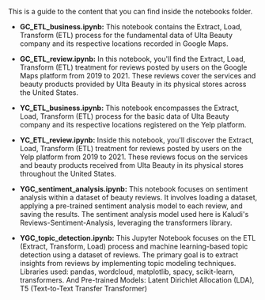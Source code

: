 This is a guide to the content that you can find inside the notebooks folder.

* **GC_ETL_business.ipynb:** This notebook contains the Extract, Load, Transform (ETL) process for the fundamental data of Ulta Beauty company and its respective locations recorded in Google Maps.

* **GC_ETL_review.ipynb:** In this notebook, you'll find the Extract, Load, Transform (ETL) treatment for reviews posted by users on the Google Maps platform from 2019 to 2021. These reviews cover the services and beauty products provided by Ulta Beauty in its physical stores across the United States.

* **YC_ETL_business.ipynb:** This notebook encompasses the Extract, Load, Transform (ETL) process for the basic data of Ulta Beauty company and its respective locations registered on the Yelp platform.

* **YC_ETL_review.ipynb:** Inside this notebook, you'll discover the Extract, Load, Transform (ETL) treatment for reviews posted by users on the Yelp platform from 2019 to 2021. These reviews focus on the services and beauty products received from Ulta Beauty in its physical stores throughout the United States.
  
* **YGC_sentiment_analysis.ipynb:** This notebook focuses on sentiment analysis within a dataset of beauty reviews. It involves loading a dataset, applying a pre-trained sentiment analysis model to each review, and saving the results. The sentiment analysis model used here is Kaludi's Reviews-Sentiment-Analysis, leveraging the transformers library.

* **YGC_topic_detection.ipynb:** This Jupyter Notebook focuses on the ETL (Extract, Transform, Load) process and machine learning-based topic detection using a dataset of reviews. The primary goal is to extract insights from reviews by implementing topic modeling techniques. Libraries used: pandas, wordcloud, matplotlib, spacy, scikit-learn, transformers. And Pre-trained Models: Latent Dirichlet Allocation (LDA), T5 (Text-to-Text Transfer Transformer)







